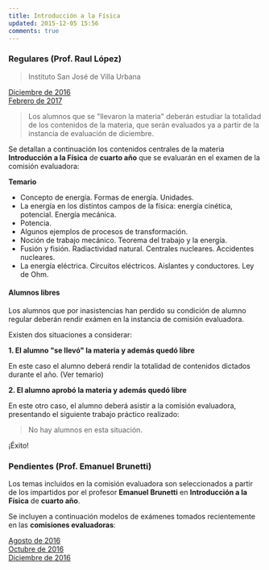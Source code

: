 ```yaml
---
title: Introducción a la Física
updated: 2015-12-05 15:56
comments: true
---
```


### Regulares (Prof. Raul López)

> Instituto San José de Villa Urbana 

<i class="fa fa-file-pdf-o" aria-hidden="true"></i>  [Diciembre de 2016](../docs/sanjose/4ifis/lopez/regulares/2016_dic_int_fisica4_regulares.pdf)<br />
<i class="fa fa-file-pdf-o" aria-hidden="true"></i>  [Febrero de 2017](../docs/sanjose/4ifis/lopez/regulares/2017_com_eval_feb_int_fisica.pdf)

> Los alumnos que se "llevaron la materia" deberán estudiar la totalidad de los contenidos de la materia, que serán evaluados ya a partir de la instancia de evaluación de diciembre. 

Se detallan a continuación los contenidos centrales de la materia **Introducción a la Física** de **cuarto año** que se evaluarán en el examen de la comisión evaluadora: 

**Temario**

* Concepto de energía. Formas de energía. Unidades.
* La energía en los distintos campos de la física: energía cinética, potencial. Energía mecánica.
* Potencia.
* Algunos ejemplos de procesos de transformación. 
* Noción de trabajo mecánico. Teorema del trabajo y la energía. 
* Fusión y fisión. Radiactividad natural. Centrales nucleares. Accidentes nucleares.
* La energía eléctrica. Circuitos eléctricos. Aislantes y conductores. Ley de Ohm.

#### Alumnos libres

Los alumnos que por inasistencias han perdido su condición de alumno regular deberán rendir exámen en la instancia de comisión evaluadora. 

Existen dos situaciones a considerar: 

**1. El alumno "se llevó" la materia y además quedó libre**

En este caso el alumno deberá rendir la totalidad de contenidos dictados durante el año. (Ver temario)

**2. El alumno aprobó la materia y además quedó libre**

En este otro caso, el alumno deberá asistir a la comisión evaluadora, presentando el siguiente trabajo práctico realizado: 

> No hay alumnos en esta situación. 

¡Éxito!

### Pendientes (Prof. Emanuel Brunetti) 

Los temas incluidos en la comisión evaluadora son seleccionados a partir de los impartidos por el profesor **Emanuel Brunetti** en **Introducción a la Física** de **cuarto año**. 

Se incluyen a continuación modelos de exámenes tomados recientemente en las **comisiones evaluadoras**: 

<i class="fa fa-file-pdf-o" aria-hidden="true"></i>  [Agosto de 2016](../docs/sanjose/4ifis/brunetti/2016_08_01_com_eval_int_fisica_brunetti.pdf)<br />
<i class="fa fa-file-pdf-o" aria-hidden="true"></i>  [Octubre de 2016](../docs/sanjose/4ifis/brunetti/2016_10_com_eval_int_fisica_brunetti.pdf)<br />
<i class="fa fa-file-pdf-o" aria-hidden="true"></i>  [Diciembre de 2016](../docs/sanjose/4ifis/brunetti/2016_12_06_com_eval_int_fisica_brunetti.pdf)
